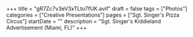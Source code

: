 +++
title = "gR7Zc7v3eV3xTLto7fUK.avif"
draft = false
tags = ["Photos"]
categories = ["Creative Presentations"]
pages = ["Sgt. Singer's Pizza Circus"]
startDate = ""
description = "Sgt. Singer's Kiddieland Advertisement (Miami, FL)"
+++

